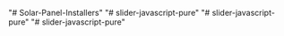 "# Solar-Panel-Installers" 
"# slider-javascript-pure" 
"# slider-javascript-pure" 
"# slider-javascript-pure" 
